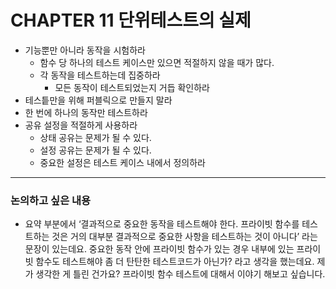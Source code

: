 # CHAPTER 11 단위테스트의 실제

- 기능뿐만 아니라 동작을 시험하라
    - 함수 당 하나의 테스트 케이스만 있으면 적절하지 않을 때가 많다.
    - 각 동작을 테스트하는데 집중하라
        - 모든 동작이 테스트되었는지 거듭 확인하라
- 테스틑만을 위해 퍼블릭으로 만들지 말라
- 한 번에 하나의 동작만 테스트하라
- 공유 설정을 적절하게 사용하라
    - 상태 공유는 문제가 될 수 있다.
    - 설정 공유는 문제가 될 수 있다.
    - 중요한 설정은 테스트 케이스 내에서 정의하라

---

### 논의하고 싶은 내용

- 요약 부분에서 ‘결과적으로 중요한 동작을 테스트해야 한다. 프라이빗 함수를 테스트하는 것은 거의 대부분 결과적으로 중요한 사항을 테스트하는 것이 아니다’ 라는 문장이 있는데요. 중요한 동작 안에 프라이빗 함수가 있는 경우 내부에 있는 프라이빗 함수도 테스트해야 좀 더 탄탄한 테스트코드가 아닌가? 라고 생각을 했는데요. 제가 생각한 게 틀린 건가요? 프라이빗 함수 테스트에 대해서 이야기 해보고 싶습니다.